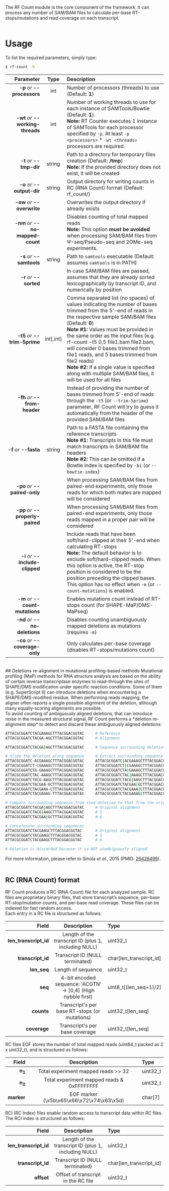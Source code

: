 The RF Count module is the core component of the framework. It can process any number of SAM/BAM files to calculate per-base RT-stops/mutations and read coverage on each transcript.<br /><br />

# Usage
To list the required parameters, simply type:

```bash
$ rf-count -h
```

Parameter         | Type | Description
----------------: | :--: |:------------
__-p__ *or* __--processors__ | int | Number of processors (threads) to use (Default: __1__)
__-wt__ *or* __--working-threads__ | int | Number of working threads to use for each instance of SAMTools/Bowtie (Default: __1__).<br/>__Note:__ RT Counter executes 1 instance of SAMTools for each processor specified by ``-p``.  At least ``-p <processors>`` * ``-wt <threads>`` processors are required.
__-t__ *or* __--tmp-dir__ | string | Path to a directory for temporary files creation (Default: __/tmp__)<br/>__Note:__ If the provided directory does not exist, it will be created
__-o__ *or* __--output-dir__ | string | Output directory for writing counts in RC (RNA Count) format (Default: rf_count/)
__-ow__ *or* __--overwrite__ | | Overwrites the output directory if already exists
__-nm__ *or* __--no-mapped-count__ | | Disables counting of total mapped reads<br/>__Note:__ This option __must be avoided__ when processing SAM/BAM files from &Psi;-seq/Pseudo-seq and 2OMe-seq experiments.
__-s__ *or* __--samtools__ | string | Path to ``samtools`` executable (Default: assumes ``samtools`` is in PATH)
__-r__ *or* __--sorted__ | | In case SAM/BAM files are passed, assumes that they are already sorted lexicographically by transcript ID, and numerically by position
__-t5__ *or* __--trim-5prime__ | int[,int] | Comma separated list (no spaces) of values indicating the number of bases trimmed from the 5'-end of reads in the respective sample SAM/BAM files (Default: __0__)<br/>__Note #1:__ Values must be provided in the same order as the input files (e.g. rf-count -t5 0,5 file1.bam file2.bam, will consider 0 bases trimmed from file1 reads, and 5 bases trimmed from file2 reads)<br/>__Note #2:__ If a single value is specified along with multiple SAM/BAM files, it will be used for all files
__-fh__ *or* __--from-header__ | | Instead of providing the number of bases trimmed from 5'-end of reads through the ``-t5`` (or ``--trim-5prime``) parameter, RF Count will try to guess it automatically from the header of the provided SAM/BAM files
__-f__ *or* __--fasta__ | string | Path to a FASTA file containing the reference transcripts<br/>__Note #1:__ Transcripts in this file must match transcripts in SAM/BAM file headers<br/>__Note #2:__ This can be omitted if a Bowtie index is specified by ``-bi`` (or ``--bowtie-index``)
__-po__ *or* __--paired-only__ | | When processing SAM/BAM files from paired-end experiments, only those reads for which both mates are mapped will be considered
__-pp__ *or* __--properly-paired__ | | When processing SAM/BAM files from paired-end experiments, only those reads mapped in a proper pair will be considered
__-i__ *or* __--include-clipped__ | | Include reads that have been soft/hard-clipped at their 5'-end when calculating RT-stops<br/>__Note:__ The default behavior is to exclude soft/hard-clipped reads. When this option is active, the RT-stop position is considered to be the position preceding the clipped bases. This option has no effect when ``-m`` (or ``--count-mutations``) is enabled.
__-m__ *or* __--count-mutations__ | | Enables mutations count instead of RT-stops count (for SHAPE-MaP/DMS-MaPseq)
__-nd__ *or* __--no-deletions__ | | Disables counting unambiguously mapped deletions as mutations (requires ``-m``)
__-co__ *or* __--coverage-only__ | | Only calculates per-base coverage (disables RT-stops/mutations count)

<br/>
## Deletions re-alignment in mutational profiling-based methods
Mutational profiling (MaP) methods for RNA structure analysis are based on the ability of certain reverse transcriptase enzymes to read-through the sites of SHAPE/DMS modification under specific reaction conditions. Some of them (e.g. SuperScript II) can introduce deletions when encountering a SHAPE/DMS-modified residue. When performing reads mapping, the aligner often reports a single possible alignment of the deletion, although many equally-scoring alignments are possible.<br/>
To avoid counting of ambiguously aligned deletions, that can introduce noise in the measured structural signal, RF Count performs a *deletion re-alignment step* to detect and discard these ambiguously aligned deletions:

```bash
ATTACGCGGATCTACGAAAGCTTTACGGACGGTAC		# Reference
ATTACGCGGATCTACGA-AGCTTTACGGACGGTAC		# Alignment

ATTACGCGGATCTACGA|AGCTTTACGGACGGTAC		# Sequence surrounding deletion

# Slide the deletion along sequence		# Extract surrounding sequence
ATTACGCGGATC-ACGAAAGCTTTACGGACGGTAC		ATTACGCGGATC|ACGAAAGCTTTACGGACGGTAC	#1
ATTACGCGGATCT-CGAAAGCTTTACGGACGGTAC		ATTACGCGGATCT|CGAAAGCTTTACGGACGGTAC	#2
ATTACGCGGATCTA-GAAAGCTTTACGGACGGTAC		ATTACGCGGATCTA|GAAAGCTTTACGGACGGTAC	#3
ATTACGCGGATCTAC-AAAGCTTTACGGACGGTAC		ATTACGCGGATCTAC|AAAGCTTTACGGACGGTAC	#4
ATTACGCGGATCTACG-AAGCTTTACGGACGGTAC		ATTACGCGGATCTACG|AAGCTTTACGGACGGTAC	#5
ATTACGCGGATCTACGAA-GCTTTACGGACGGTAC		ATTACGCGGATCTACGAA|GCTTTACGGACGGTAC	#6
ATTACGCGGATCTACGAAA-CTTTACGGACGGTAC		ATTACGCGGATCTACGAAA|CTTTACGGACGGTAC	#7
ATTACGCGGATCTACGAAAG-TTTACGGACGGTAC		ATTACGCGGATCTACGAAAG|TTTACGGACGGTAC	#8

# Compare surrounding sequence from sled deletion to that from the original alignment
ATTACGCGGATCTACGA|AGCTTTACGGACGGTAC		# Original alignment
ATTACGCGGATCTACG|AAGCTTTACGGACGGTAC		# 5
ATTACGCGGATCTACGAA|GCTTTACGGACGGTAC		# 6

# Concatenate surrounding sequences
ATTACGCGGATCTACGAAGCTTTACGGACGGTAC		# Original alignment
ATTACGCGGATCTACGAAGCTTTACGGACGGTAC		# 5
ATTACGCGGATCTACGAAGCTTTACGGACGGTAC		# 6

# Deletion is discarded because it is NOT unambiguously aligned
```
For more information, please refer to Smola *et al*., 2015 (PMID: [26426499](https://www.ncbi.nlm.nih.gov/pubmed/26426499)).
<br/><br/>
## RC (RNA Count) format

RF Count produces a RC (RNA Count) file for each analyzed sample. RC files are proprietary binary files,that store transcript’s sequence, per-base RT-stop/mutation counts, and per-base read coverage. These files can be indexed for fast random access.<br/>Each entry in a RC file is structured as follows:

Field             | Description    |  Type
----------------: | :------------: | :----------
__len\_transcript\_id__ | Length of the transcript ID (plus 1, including NULL) | uint32\_t
__transcript\_id__ | Transcript ID (NULL terminated) | char[len\_transcript\_id]
__len\_seq__ | Length of sequence | uint32\_t
__seq__ | 4-bit encoded sequence: 'ACGTN' -> \[0,4] (High nybble first) | uint8\_t\[(len_seq+1)/2]
__counts__ | Transcript's per base RT-stops (or mutations) | uint32\_t[len\_seq]
__coverage__ | Transcript's per base coverage | uint32\_t[len\_seq]

RC files EOF stores the number of total mapped reads (uint64\_t packed as 2 x uint32\_t), and is structured as follows:

Field             | Description    |  Type
----------------: | :------------: | :----------
__n<sub>1</sub>__ | Total experiment mapped reads &gt;&gt; 32 | uint32\_t
__n<sub>2</sub>__ | Total experiment mapped reads & 0xFFFFFFFF | uint32\_t
__marker__ | EOF marker (\\x5b\\x65\\x66\\x72\\x74\\x63\\x5d) | char[7]

RCI (RC Index) files enable random access to transcript data within RC files.<br/>
The RCI index is structured as follows:

Field             | Description    |  Type
----------------: | :------------: | :----------
__len\_transcript\_id__ | Length of the transcript ID (plus 1, including NULL) | uint32\_t
__transcript\_id__ | Transcript ID (NULL terminated) | char[len\_transcript\_id]
__offset__ | Offset of transcript in the RC file | uint32\_t
